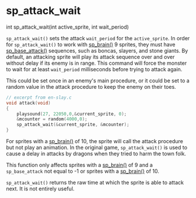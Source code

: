 # sp_attack_wait

<Prototype>int sp_attack_wait(int active_sprite, int wait_period)</Prototype>

`sp_attack_wait()` sets the attack `wait_period` for the `active_sprite`. In order for `sp_attack_wait()` to work with [sp_brain()](./sp-brain.md) 9 sprites, they must have [sp_base_attack()](./sp-base-attackmd) sequences, such as boncas, slayers, and stone giants. By default, an attacking sprite will play its attack sequence over and over without delay if its enemy is in range. This command will force the monster to wait for at least `wait_period` milliseconds before trying to attack again.

This could be set once in an enemy's main procedure, or it could be set to a random value in the attack procedure to keep the enemy on their toes.

```c
// excerpt from en-slay.c
void attack(void)
{
    playsound(27, 22050,0,&current_sprite, 0);
    &mcounter = random(4000,0);
    sp_attack_wait(&current_sprite, &mcounter);
}
```

For sprites with a [sp_brain()](./sp-brain.md) of 10, the sprite will call the attack procedure but not play an animation. In the original game, `sp_attack_wait()` is used to cause a delay in attacks by dragons when they tried to harm the town folk.

This function only affects sprites with a [sp_brain()](./sp-brain.md) of 9 and a `sp_base_attack` not equal to -1 or sprites with a [sp_brain()](./sp-brain.md) of 10.

`sp_attack_wait()` returns the raw time at which the sprite is able to attack next. It is not entirely useful.
